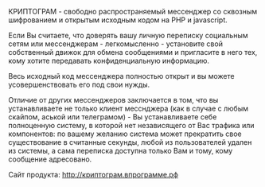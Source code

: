 КРИПТОГРАМ - свободно распространяемый мессенджер со сквозным шифрованием и открытым исходным кодом на PHP и javascript. 

Если Вы считаете, что доверять вашу личную переписку социальным сетям или мессенджерам - легкомысленно - установите свой собственный движок для обмена сообщениями и пригласите в него тех, кому хотите передавать конфиденциальную информацию. 

Весь исходный код мессенджера полностью открыт и вы можете усовершенствовать его под свои нужды. 

Отличие от других мессенджеров заключается в том, что вы устанавливаете не только клиент месснджера (как в случае с любым скайпом, аськой или телеграмом) - Вы устанавливаете себе полноценную систему, в которой нет независящего от Вас трафика или компонентов: по вашему желанию система может прекратить свое существование в считанные секунды, любой из пользователей удален из системы, а сама переписка доступна только Вам и тому, кому сообщение адресовано. 

Сайт продукта: http://криптограм.впрограмме.рф
